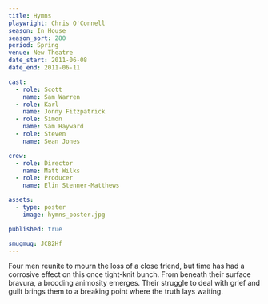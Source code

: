 ```yaml
---
title: Hymns
playwright: Chris O'Connell
season: In House
season_sort: 280
period: Spring
venue: New Theatre
date_start: 2011-06-08
date_end: 2011-06-11

cast:
  - role: Scott
    name: Sam Warren
  - role: Karl
    name: Jonny Fitzpatrick
  - role: Simon
    name: Sam Hayward
  - role: Steven
    name: Sean Jones

crew:
  - role: Director
    name: Matt Wilks
  - role: Producer
    name: Elin Stenner-Matthews

assets:
  - type: poster
    image: hymns_poster.jpg

published: true

smugmug: JCB2Hf
---
```


Four men reunite to mourn the loss of a close friend, but time has had a corrosive effect on this once tight-knit bunch. From beneath their surface bravura, a brooding animosity emerges. Their struggle to deal with grief and guilt brings them to a breaking point where the truth lays waiting.
